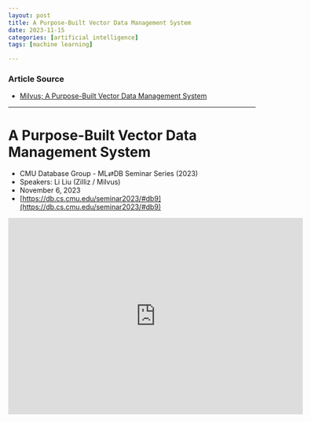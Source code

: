 ```yaml
---
layout: post
title: A Purpose-Built Vector Data Management System  
date: 2023-11-15
categories: [artificial intelligence]
tags: [machine learning]

---
```


### Article Source

* [Milvus; A Purpose-Built Vector Data Management System](https://www.youtube.com/watch?v=kIj-KKnC-PA&list=PLSE8ODhjZXjYVdJKka5g3xTKfPBITrxOu&index=9)

---

# A Purpose-Built Vector Data Management System


* CMU Database Group - ML⇄DB Seminar Series (2023)
* Speakers: Li Liu (Zilliz / Milvus)
* November 6, 2023
* [https://db.cs.cmu.edu/seminar2023/#db9](https://db.cs.cmu.edu/seminar2023/#db9)

<iframe width="600" height="400" src="https://www.youtube.com/embed/kIj-KKnC-PA?si=-FpY_LW_VLDLS0J6" title="YouTube video player" frameborder="0" allow="accelerometer; autoplay; clipboard-write; encrypted-media; gyroscope; picture-in-picture; web-share" allowfullscreen></iframe>